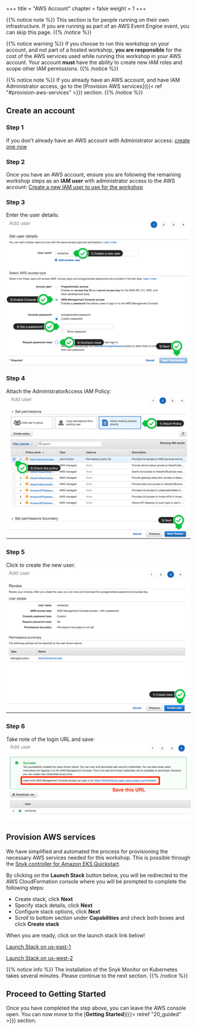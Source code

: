 +++
title = "AWS Account"
chapter = false
weight = 1
+++

{{% notice note %}}
This section is for people running on their own infrastructure.  If you are running as part of an AWS Event Engine event, you can skip this page.
{{% /notice %}}

{{% notice warning %}}
If you choose to run this workshop on your account, and not part of a hosted workshop, __you are responsible__ for the cost of the AWS services used while running this workshop in your AWS account.
Your account __must__ have the ability to create new IAM roles and scope other IAM permissions.
{{% /notice %}}

{{% notice note %}}
If you already have an AWS account, and have IAM Administrator access, go to the
[Provision AWS services]({{< ref "#provision-aws-services" >}}) section.
{{% /notice %}}



## Create an account 

### Step 1
If you don't already have an AWS account with Administrator access: [create
one now](http://docs.aws.amazon.com/connect/latest/adminguide/gettingstarted.html#sign-up-for-aws)

### Step 2
Once you have an AWS account, ensure you are following the remaining workshop steps
as an **IAM user** with administrator access to the AWS account:
[Create a new IAM user to use for the workshop](https://console.aws.amazon.com/iam/home?region=us-east-1#/users$new)

### Step 3
Enter the user details:
![Create User](../images/iam-1-create-user.png)

### Step 4
Attach the AdministratorAccess IAM Policy:
![Attach Policy](../images/iam-2-attach-policy.png)

### Step 5
Click to create the new user:
![Confirm User](../images/iam-3-create-user.png)

### Step 6
Take note of the login URL and save:
![Login URL](../images/iam-4-save-url.png)

## Provision AWS services
We have simplified and automated the process for provisioning the necessary AWS services needed for this workshop.
This is possible through the [Snyk controller for Amazon EKS Quickstart](https://aws.amazon.com/solutions/partners/eks-snyk/). 

By clicking on the __Launch Stack__ button below, you will be redirected to the AWS CloudFormation console where you will
be prompted to complete the following steps:

- Create stack, click **Next**
- Specify stack details, click **Next**
- Configure stack options, click **Next**
- Scroll to bottom section under **Capabilities** and check both boxes and click **Create stack** 

When you are ready, click on the launch stack link below!

[Launch Stack on us-east-1](https://us-east-1.console.aws.amazon.com/cloudformation/home?region=us-east-1#/stacks/create/template?stackName=Amazon-EKS-with-Snyk&templateURL=https://aws-quickstart.s3.us-east-1.amazonaws.com/quickstart-amazon-eks/templates/amazon-eks-master.template.yaml)


[Launch Stack on us-west-2](https://us-west-2.console.aws.amazon.com/cloudformation/home?region=us-west-2#/stacks/create/template?stackName=Amazon-EKS-with-Snyk&templateURL=https://aws-quickstart.s3.us-west-2.amazonaws.com/quickstart-amazon-eks/templates/amazon-eks-master.template.yaml)

{{% notice info %}}
The installation of the Snyk Monitor on Kubernetes takes several minutes. Please continue to the next section.
{{% /notice %}}

## Proceed to Getting Started

Once you have completed the step above, you can leave the AWS console open. You can now move to the [**Getting Started**]({{< relref "20_guided" >}}) section.

